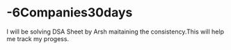 # -6Companies30days
I will be solving DSA Sheet by Arsh maitaining the consistency.This will help me track my progess.
